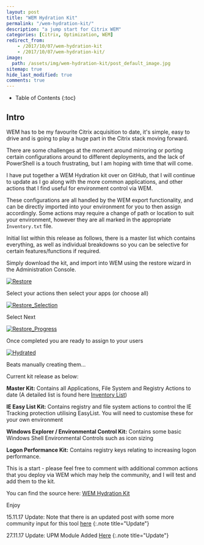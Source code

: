 ```yaml
---
layout: post
title: "WEM Hydration Kit"
permalink: "/wem-hydration-kit/"
description: "a jump start for Citrix WEM"
categories: [Citrix, Optimization, WEM]
redirect_from: 
    - /2017/10/07/wem-hydration-kit
    - /2017/10/07/wem-hydration-kit/
image:
  path: /assets/img/wem-hydration-kit/post_default_image.jpg
sitemap: true
hide_last_modified: true
comments: true
---
```


<!--excerpt-->

-  Table of Contents
{:toc}

## Intro

WEM has to be my favourite Citrix acquisition to date, it's simple, easy to drive and is going to play a huge part in the Citrix stack moving forward.

There are some challenges at the moment around mirroring or porting certain configurations around to different deployments, and the lack of PowerShell is a touch frustrating, but I am hoping with time that will come.

I have put together a WEM Hydration kit over on GitHub, that I will continue to update as I go along with the more common applications, and other actions that I find useful for environment control via WEM.

These configurations are all handled by the WEM export functionality, and can be directly imported into your environment for you to then assign accordingly. Some actions may require a change of path or location to suit your environment, however they are all marked in the appropriate `Inventory.txt` file.

Initial list within this release as follows, there is a master list which contains everything, as well as individual breakdowns so you can be selective for certain features/functions if required.

Simply download the kit, and import into WEM using the restore wizard in the Administration Console.

[![Restore]({{site.baseurl}}/assets/img/wem-hydration-kit/Restore.png)]({{site.baseurl}}/assets/img/wem-hydration-kit/Restore.png)

Select your actions then select your apps (or choose all)

[![Restore_Selection]({{site.baseurl}}/assets/img/wem-hydration-kit/Restore_Selection.png)]({{site.baseurl}}/assets/img/wem-hydration-kit/Restore_Selection.png)

Select Next

[![Restore_Progress]({{site.baseurl}}/assets/img/wem-hydration-kit/Restore_Progress.png)]({{site.baseurl}}/assets/img/wem-hydration-kit/Restore_Progress.png)

Once completed you are ready to assign to your users

[![Hydrated]({{site.baseurl}}/assets/img/wem-hydration-kit/Hydrated.png)]({{site.baseurl}}/assets/img/wem-hydration-kit/Hydrated.png)

Beats manually creating them...

Current kit release as below:

**Master Kit:** Contains all Applications, File System and Registry Actions to date (A detailed list is found here [Inventory List](https://github.com/JamesKindon/WEMHydrationKit/blob/master/README.md))

**IE Easy List Kit:** Contains registry and file system actions to control the IE Tracking protection utilising EasyList. You will need to customise these for your own environment

**Windows Explorer / Environmental Control Kit:** Contains some basic Windows Shell Environmental Controls such as icon sizing

**Logon Performance Kit:** Contains registry keys relating to increasing logon performance.

This is a start - please feel free to comment with additional common actions that you deploy via WEM which may help the community, and I will test and add them to the kit.

You can find the source here: [WEM Hydration Kit](https://github.com/JamesKindon/WEMHydrationKit)

Enjoy

15.11.17 Update: Note that there is an updated post with some more community input for this tool [here](http://jkindon.com/2017/11/14/wem-hydration-kit-update-community-style/) 
{:.note title="Update"}

27.11.17 Update: UPM Module Added [Here](http://jkindon.com/2017/11/27/citrix-upm-module-for-the-wem-hydration-kit/)
{:.note title="Update"}
